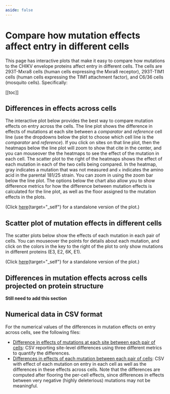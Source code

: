 ```yaml
---
aside: false
---
```


# Compare how mutation effects affect entry in different cells
This page has interactive plots that make it easy to compare how mutations to the CHIKV envelope proteins affect entry in different cells.
The cells are 293T-Mxra8 cells (human cells expressing the Mxra8 receptor), 293T-TIM1 cells (human cells expressing the TIM1 attachment factor), and C6/36 cells (mosquito cells).
Specifically:

[[toc]]

## Differences in effects across cells
The interactive plot below provides the best way to compare mutation effects on entry across the cells.
The line plot shows the difference in effects of mutations at each site between a *comparator* and *reference* cell line (use the dropdowns below the plot to choose which cell line is the *comparator* and *reference*).
If you click on sites on that line plot, then the heatmaps below the line plot will zoom to show that cite in the center, and you can mouseover the the heatmaps to see the effect of the mutation in each cell.
The scatter plot to the right of the heatmaps shows the effect of each mutation in each of the two cells being compared.
In the heatmap, gray indicates a mutation that was not measured and `x` indicates the amino acid in the parental 181/25 strain.
You can zoom in using the zoom bar below the line plot.
The options below the chart also allow you to show difference metrics for how the difference between mutation effects is calculated for the line plot, as well as the floor assigned to the mutation effects in the plots.

(Click [here](htmls/compare_cell_entry_site_zoom.html){target="_self"} for a standalone version of the plot.)

<Figure caption="Zoomable plot of differences in mutation effects on entry across cells">
    <Altair :showShadow="true" :spec-url="'htmls/compare_cell_entry_site_zoom.html'"></Altair>
</Figure>

## Scatter plot of mutation effects in different cells
The scatter plots below show the effects of each mutation in each pair of cells.
You can mouseover the points for details about each mutation, and click on the colors in the key to the right of the plot to only show mutations in different proteins (E3, E2, 6K, E1).

(Click [here](htmls/compare_cell_entry_scatter.html){target="_self"} for a standalone version of the plot.)

<Figure caption="Scatter plot of mutation effects on entry in different cells">
    <Altair :showShadow="true" :spec-url="'htmls/compare_cell_entry_scatter.html'"></Altair>
</Figure>

## Differences in mutation effects across cells projected on protein structure
**Still need to add this section**

## Numerical data in CSV format
For the numerical values of the differences in mutation effects on entry across cells, see the following files:
  - [Difference in effects of mutations at each site between each pair of cells](https://github.com/dms-vep/CHIKV-181-25-E-DMS/blob/main/results/compare_cell_entry/site_diffs.csv): CSV reporting site-level differences using three different metrics to quantify the differences.
  - [Differences in effects of each mutation between each pair of cells](https://github.com/dms-vep/CHIKV-181-25-E-DMS/blob/main/results/compare_cell_entry/site_diffs.csv): CSV with effect of each mutation on entry in each cell as well as the differences in these effects across cells. Note that the differences are computed after flooring the per-cell effects, since differences in effects between very negative (highly deleterious) mutations may not be meaningful.
